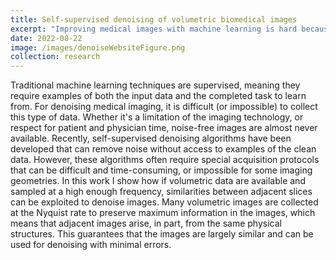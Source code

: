 ```yaml
---
title: Self-supervised denoising of volumetric biomedical images
excerpt: "Improving medical images with machine learning is hard because of the difficulty in collecting datasets that contain gold standard, or ground truth images. Self-supervised methods can learn to denoise images solely from noisy data. In this work, I show how similarities between adjacent images in a volume can be used to remove noise from a variety of volumetric biomedical image data."
date: 2022-08-22
image: /images/denoiseWebsiteFigure.png
collection: research
---
```


Traditional machine learning techniques are supervised, meaning they require examples of both the input data and the completed task to learn from. For denoising medical imaging, it is difficult (or impossible) to collect this type of data. Whether it's a limitation of the imaging technology, or respect for patient and physician time, noise-free images are almost never available. Recently, self-supervised denoising algorithms have been developed that can remove noise without access to examples of the clean data. However, these algorithms often require special acquisition protocols that can be difficult and time-consuming, or impossible for some imaging geometries. In this work I show how if volumetric data are available and sampled at a high enough frequency, similarities between adjacent slices can be exploited to denoise images. Many volumetric images are collected at the Nyquist rate to preserve maximum information in the images, which means that adjacent images arise, in part, from the same physical structures. This guarantees that the images are largely similar and can be used for denoising with minimal errors.
